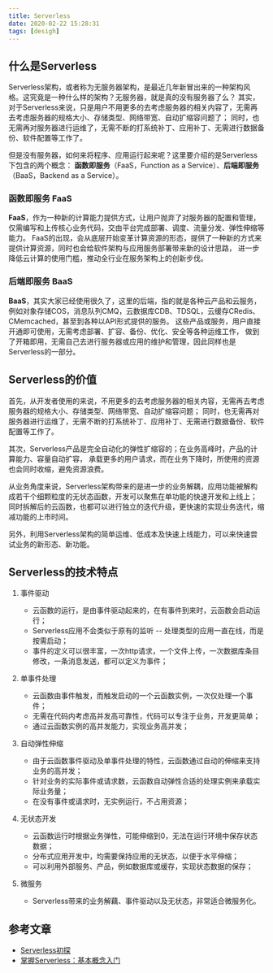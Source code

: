 ```yaml
---
title: Serverless
date: 2020-02-22 15:28:31
tags: [desigh]
---
```


## 什么是Serverless

Serverless架构，或者称为无服务器架构，是最近几年新冒出来的一种架构风格。这究竟是一种什么样的架构？无服务器，就是真的没有服务器了么？
其实，对于Serverless来说，只是用户不用更多的去考虑服务器的相关内容了，无需再去考虑服务器的规格大小、存储类型、网络带宽、自动扩缩容问题了；
同时，也无需再对服务器进行运维了，无需不断的打系统补丁、应用补丁、无需进行数据备份、软件配置等工作了。

但是没有服务器，如何来将程序、应用运行起来呢？这里要介绍的是Serverless下包含的两个概念：
**函数即服务**（FaaS，Function as a Service）、**后端即服务**（BaaS，Backend as a Service）。

<!--more-->

### 函数即服务 FaaS

**FaaS**，作为一种新的计算能力提供方式，让用户抛弃了对服务器的配置和管理，
仅需编写和上传核心业务代码，交由平台完成部署、调度、流量分发、弹性伸缩等能力。
FaaS的出现，会从底层开始变革计算资源的形态，提供了一种新的方式来提供计算资源，同时也会给软件架构与应用服务部署带来新的设计思路，
进一步降低云计算的使用门槛，推动全行业在服务架构上的创新步伐。

### 后端即服务 BaaS

**BaaS**，其实大家已经使用很久了，这里的后端，指的就是各种云产品和云服务，
例如对象存储COS，消息队列CMQ，云数据库CDB、TDSQL，云缓存CRedis、CMemcached，甚至到各种以API形式提供的服务。
这些产品或服务，用户直接开通即可使用，无需考虑部署、扩容、备份、优化、安全等各种运维工作，
做到了开箱即用，无需自己去进行服务器或应用的维护和管理，因此同样也是Serverless的一部分。

## Serverless的价值

首先，从开发者使用的来说，不用更多的去考虑服务器的相关内容，无需再去考虑服务器的规格大小、存储类型、网络带宽、自动扩缩容问题；
同时，也无需再对服务器进行运维了，无需不断的打系统补丁、应用补丁、无需进行数据备份、软件配置等工作了。

其次，Serverless产品是完全自动化的弹性扩缩容的；在业务高峰时，产品的计算能力、容量自动扩容，
承载更多的用户请求，而在业务下降时，所使用的资源也会同时收缩，避免资源浪费。

从业务角度来说，Serverless架构带来的是进一步的业务解耦，应用功能被解构成若干个细颗粒度的无状态函数，开发可以聚焦在单功能的快速开发和上线上；
同时拆解后的云函数，也都可以进行独立的迭代升级，更快速的实现业务迭代，缩减功能的上市时间。

另外，利用Serverless架构的简单运维、低成本及快速上线能力，可以来快速尝试业务的新形态、新功能。

## Serverless的技术特点

1. 事件驱动

   * 云函数的运行，是由事件驱动起来的，在有事件到来时，云函数会启动运行；
   * Serverless应用不会类似于原有的监听 -- 处理类型的应用一直在线，而是按需启动；
   * 事件的定义可以很丰富，一次http请求，一个文件上传，一次数据库条目修改，一条消息发送，都可以定义为事件；

2. 单事件处理

   * 云函数由事件触发，而触发启动的一个云函数实例，一次仅处理一个事件；
   * 无需在代码内考虑高并发高可靠性，代码可以专注于业务，开发更简单；
   * 通过云函数实例的高并发能力，实现业务高并发；

3. 自动弹性伸缩

   * 由于云函数事件驱动及单事件处理的特性，云函数通过自动的伸缩来支持业务的高并发；
   * 针对业务的实际事件或请求数，云函数自动弹性合适的处理实例来承载实际业务量；
   * 在没有事件或请求时，无实例运行，不占用资源；

4. 无状态开发

   * 云函数运行时根据业务弹性，可能伸缩到0，无法在运行环境中保存状态数据；
   * 分布式应用开发中，均需要保持应用的无状态，以便于水平伸缩；
   * 可以利用外部服务、产品，例如数据库或缓存，实现状态数据的保存；

5. 微服务

   * Serverless带来的业务解藕、事件驱动以及无状态，非常适合微服务化。

## 参考文章

* [Serverless初探](https://cloud.tencent.com/developer/article/1005537)
* [掌握Serverless：基本概念入门](https://www.infoq.cn/article/tVw6jSvrLErsWrLVf4kg)

